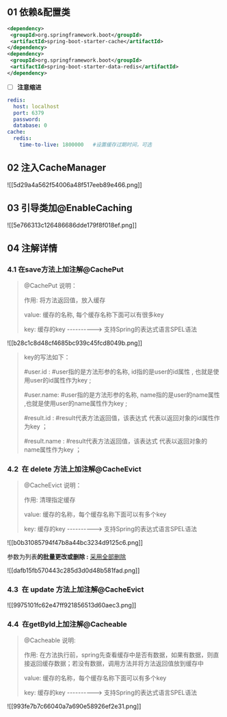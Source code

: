 ## 01 依赖&配置类

```xml
<dependency>
 <groupId>org.springframework.boot</groupId>
 <artifactId>spring-boot-starter-cache</artifactId>
</dependency>
<dependency>
 <groupId>org.springframework.boot</groupId>
 <artifactId>spring-boot-starter-data-redis</artifactId>
</dependency>
```

- [ ] **注意缩进**

```yml
redis:
  host: localhost
  port: 6379
  password: 
  database: 0
cache:
  redis:
    time-to-live: 1800000   #设置缓存过期时间，可选
```

## 02 注入CacheManager

![[5d29a4a562f54006a48f517eeb89e466.png]]

## 03 引导类加@EnableCaching

![[5e766313c126486686dde179f8f018ef.png]]

## 04 注解详情

### 4.1 在save方法上加注解@CachePut

> @CachePut 说明：
> 
> 作用: 将方法返回值，放入缓存
> 
> value: 缓存的名称, 每个缓存名称下面可以有很多key
> 
> key: 缓存的key ----------> 支持Spring的表达式语言SPEL语法

![[b28c1c8d48cf4685bc939c45fcd8049b.png]]

> key的写法如下：
> 
> #user.id : #user指的是方法形参的名称, id指的是user的id属性 , 也就是使用user的id属性作为key ;
> 
> #user.name: #user指的是方法形参的名称, name指的是user的name属性 ,也就是使用user的name属性作为key ;
> 
> #result.id : #result代表方法返回值，该表达式 代表以返回对象的id属性作为key ；
> 
> #result.name : #result代表方法返回值，该表达式 代表以返回对象的name属性作为key ；

### 4.2  在 delete 方法上加注解@CacheEvict

> @CacheEvict 说明：
> 
> 作用: 清理指定缓存
> 
> value: 缓存的名称，每个缓存名称下面可以有多个key
> 
> key: 缓存的key ----------> 支持Spring的表达式语言SPEL语法

![[b0b31085794f47b8a44bc3234d9125c6.png]]

参数为列表**的批量更改或删除 :** <ins>采用全部删除</ins>

![[dafb15fb570443c285d3d0d48b581fad.png]]

### 4.3  在 update 方法上加注解@CacheEvict

![[9975101fc62e47ff921856513d60aec3.png]]

### 4.4  在getById上加注解@Cacheable

> @Cacheable 说明:
> 
> 作用: 在方法执行前，spring先查看缓存中是否有数据，如果有数据，则直接返回缓存数据；若没有数据，调用方法并将方法返回值放到缓存中
> 
> value: 缓存的名称，每个缓存名称下面可以有多个key
> 
> key: 缓存的key ----------> 支持Spring的表达式语言SPEL语法

![[993fe7b7c66040a7a690e58926ef2e31.png]]